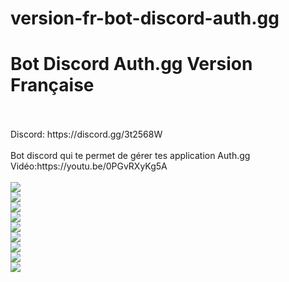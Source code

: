 # version-fr-bot-discord-auth.gg
<h1>Bot Discord Auth.gg Version Française</h1>
<br>
<br>
Discord: https://discord.gg/3t2568W
<br>
<br>
Bot discord qui te permet de gérer tes application Auth.gg
<br>
Vidéo:https://youtu.be/0PGvRXyKg5A
<br>
<br>
<img src="https://i.imgur.com/uEfoash.png">
<br>
<img src="https://i.imgur.com/0w5tKkw.png">
<br>
<img src="https://i.imgur.com/U5L7GqE.png">
<br>
<img src="https://i.imgur.com/rUv0I8S.png">
<br>
<img src="https://i.imgur.com/NyrW4yK.png">
<br>
<img src="https://i.imgur.com/1vscsoi.png">
<br>
<img src="https://i.imgur.com/VR3PPx1.png">
<br>
<img src="https://i.imgur.com/3Ohl32X.png">
<br>
<img src="https://i.imgur.com/0hTQBHe.png">
